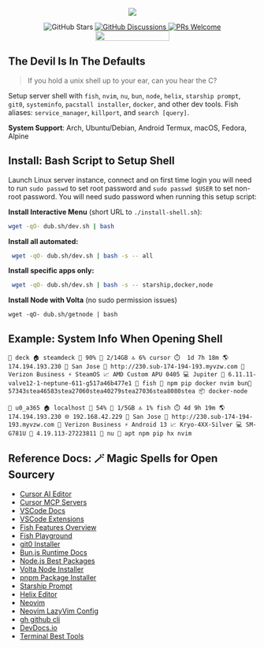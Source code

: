 <p align="center">
    <img src="https://i.imgur.com/3qLFAvW.jpeg" />
</p>
<p align="center">
    <img alt="GitHub Stars" src="https://img.shields.io/github/stars/vtempest/server-shell-setup" />
    <a href="https://github.com/vtempest/server-shell-setup/discussions">
    <img alt="GitHub Discussions"
        src="https://img.shields.io/github/discussions/vtempest/server-shell-setup" />
    </a>
    <a href="http://makeapullrequest.com">
        <img src="https://img.shields.io/badge/PRs-welcome-brightgreen.svg?style=flat-square" alt="PRs Welcome" />
    </a>
    <a href="https://codespaces.new/vtempest/server-shell-setup">
    <img src="https://github.com/codespaces/badge.svg" width="150" height="20" />
    </a>
</p>

## The Devil Is In The Defaults

> If you hold a unix shell up to your ear, can you hear the C?

Setup server shell with `fish`, `nvim`, `nu`, `bun`, `node`, `helix`, `starship prompt`, `git0`, `systeminfo`, `pacstall installer`,  `docker`,  and other dev tools. Fish aliases: `service_manager`, `killport`, and `search [query]`.

**System Support**: Arch, Ubuntu/Debian, Android Termux, macOS, Fedora, Alpine 

## Install: Bash Script to Setup Shell

Launch Linux server instance, connect and on first time login you will need to run `sudo passwd` to set root password and  `sudo passwd $USER` to set non-root password. You will need sudo password when running this setup script:

**Install Interactive Menu** (short URL to `./install-shell.sh`):
```bash
wget -qO- dub.sh/dev.sh | bash
```

**Install all automated:**
```bash
 wget -qO- dub.sh/dev.sh | bash -s -- all
```
**Install specific apps only:**
```bash
 wget -qO- dub.sh/dev.sh | bash -s -- starship,docker,node
```

**Install Node with Volta** (no sudo permission issues)

```
wget -qO- dub.sh/getnode | bash
```

## Example: System Info When Opening Shell

`👤 deck 🏠 steamdeck 📁 90% 💾 2/14GB 🔝 6% cursor ⏱️  1d 7h 18m 🌎 174.194.193.230 📍 San Jose 🔗 http://230.sub-174-194-193.myvzw.com 👮 Verizon Business ⚡ SteamOS 📈 AMD Custom APU 0405 💻 Jupiter 🔧 6.11.11-valve12-1-neptune-611-g517a46b477e1 🐚 fish 🚀 npm pip docker nvim bun🔌 57343stea46583stea27060stea40279stea27036stea8080stea 📦 docker-node`

 `👤 u0_a365 🏠 localhost 📁 54% 💾 1/5GB 🔝 1% fish ⏱️ 4d 9h 19m 🌎 174.194.193.230 🌐 192.168.42.229 📍 San Jose 🔗 http://230.sub-174-194-193.myvzw.com 👮 Verizon Business ⚡ Android 13 📈 Kryo-4XX-Silver 💻 SM-G781U 🔧 4.19.113-27223811 🐚 nu 🚀 apt npm pip hx nvim`

## Reference Docs: 🪄 Magic Spells for Open Sourcery

- [Cursor AI Editor](https://docs.cursor.com/welcome)
- [Cursor MCP Servers](https://cursor.directory)
- [VSCode Docs](https://code.visualstudio.com/docs)
- [VSCode Extensions](https://marketplace.visualstudio.com/search?target=VSCode&category=All%20categories&sortBy=Installs)
- [Fish Features Overview](https://medium.com/the-glitcher/fish-shell-3ec1a6cc6128)
- [Fish Playground](https://rootnroll.com/d/fish-shell/)
- [git0 Installer](https://git0.js.org/)
- [Bun.js Runtime Docs](https://bun.sh/docs)
- [Node.js Best Packages](https://github.com/sindresorhus/awesome-nodejs)
- [Volta Node Installer](https://docs.volta.sh/guide/)
- [pnpm Package Installer](https://pnpm.io/pnpm-cli)
- [Starship Prompt](https://starship.rs/guide/#%F0%9F%9A%80-installation)
- [Helix Editor](https://docs.helix-editor.com)
- [Neovim](https://github.com/neovim/neovim)
- [Neovim LazyVim Config](https://www.lazyvim.org/keymaps)
- [gh github cli](https://cli.github.com/manual/gh)
- [DevDocs.io](https://devdocs.io/)
- [Terminal Best Tools](https://github.com/k4m4/terminals-are-sexy)
